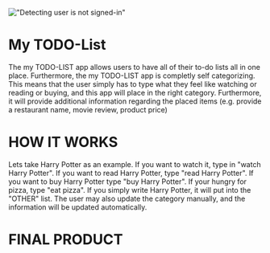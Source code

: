 
!["Detecting user is not signed-in"](https://github.com/zhassan2018/ToDoList/blob/master/styles/styles/img/logo.png)

# My TODO-List

The my TODO-LIST app allows users to have all of their to-do lists all in one place. Furthermore, the my TODO-LIST app is completly self categorizing. This means that the user simply has to type what they feel like watching or reading or buying, and this app will place in the right category. Furthermore, it will provide additional information regarding the placed items (e.g. provide a restaurant name, movie review, product price)


# HOW IT WORKS
Lets take Harry Potter as an example. If you want to watch it, type in "watch Harry Potter". If you want to read Harry Potter, type "read Harry Potter". If you want to buy Harry Potter type  "buy Harry Potter". If your hungry for pizza, type "eat pizza". If you simply write Harry Potter, it will put into the "OTHER" list. The user may also update the category manually, and the information will be updated automatically.


# FINAL PRODUCT
 





